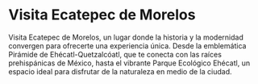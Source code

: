 # Visita Ecatepec de Morelos
Visita Ecatepec de Morelos, un lugar donde la historia y la modernidad convergen para ofrecerte una experiencia única. Desde la emblemática Pirámide de Ehécatl-Quetzalcóatl, que te conecta con las raíces prehispánicas de México, hasta el vibrante Parque Ecológico Ehécatl, un espacio ideal para disfrutar de la naturaleza en medio de la ciudad.
